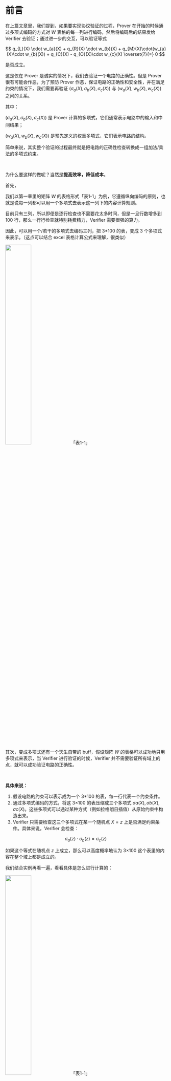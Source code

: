 # 前言

在上篇文章里，我们提到，如果要实现协议验证的过程，Prover 在开始的时候通过多项式编码的方式对 $W$ 表格的每一列进行编码，然后将编码后的结果发给 Verifier 去验证；通过进一步的交互，可以验证等式

$$
q_{L}(X) \cdot w_{a}(X) + q_{R}(X) \cdot w_{b}(X) + q_{M}(X)\cdot(w_{a}(X)\cdot w_{b}(X)) + q_{C}(X) -  q_{O}(X)\cdot w_{c}(X) \overset{?}{=} 0
$$

是否成立。

这是仅在 Prover 是诚实的情况下，我们去验证一个电路的正确性。但是 Prover 很有可能会作恶，为了预防 Prover 作恶，保证电路的正确性和安全性，并在满足约束的情况下，我们需要再验证 $(\sigma_a(X),\sigma_b(X),\sigma_c(X))$ 与 $(w_a(X),w_b(X),w_c(X))$ 之间的关系。

其中：

$(\sigma_a(X),\sigma_b(X),\sigma_c(X))$ 是 Prover 计算的多项式，它们通常表示电路中的输入和中间结果；

$(w_a(X),w_b(X),w_c(X))$ 是预先定义的权重多项式，它们表示电路的结构。

简单来说，其实整个验证的过程最终就是把电路的正确性检查转换成一组加法/乘法的多项式约束。

</br>

为什么要这样的做呢？当然是**提高效率，降低成本**。

首先，

我们以第一章里的矩阵 $W$ 的表格形式「表1-1」为例，它遵循纵向编码的原则，也就是说每一列都可以用一个多项式去表示这一列下的内容计算规则。

目前只有三列，所以即便是逐行检查也不需要花太多时间，但是一旦行数增多到 100 行，那么一行行检查就特别耗费精力，Verifier 需要很强的算力。

因此，可以用一个/若干的多项式去编码三列，把 3*100 的表，变成 3 个多项式来表示。（这点可以结合 excel 表格计算公式来理解，很类似）

<img src="/ZKP-PLONK/images/PLONK多项式编程/表1-1.png" width="40%" />
「表1-1」


其次，变成多项式还有一个天生自带的 buff，假设矩阵 $W$ 的表格可以成功地只用多项式来表示，当 Verifier 进行验证的时候，Verifier 并不需要验证所有域上的点，就可以成功验证电路的正确性。

</br>

**具体来说：**

1. 假设电路的约束可以表示成为一个 3*100 的表，每一行代表一个约束条件。
2. 通过多项式编码的方式，将这 3×100 的表压缩成三个多项式 $σa(X),σb(X),σc(X)$。这些多项式可以通过某种方式（例如拉格朗日插值）从原始约束中构造出来。
3. Verifier 只需要检查这三个多项式在某一个随机点 $X=z$ 上是否满足约束条件。具体来说，Verifier 会检查：

$$
\sigma_a(z)⋅\sigma_b(z)=\sigma_c(z)
$$

如果这个等式在随机点 $z$ 上成立，那么可以高度概率地认为 3×100 这个表里的内容在整个域上都是成立的。

我们结合实例再看一遍，看看具体是怎么进行计算的：

<img src="/ZKP-PLONK/images/PLONK多项式编程/表1-1.png" width="40%" />
「表1-1」

</br>

还是以「表1-1」 为例，假设目前表格只有 3*3 ，那么表格中给出的插值点 i 及其对应的值如下：

- 插值点：i = 1,2,3
- 对应的值：
    - $w_a$: $x_5,x_1,x_3$
    - $w_b$: $x_6,x_2,x_4$
    - $w_c$: $out,x_5,x_6$

</br>

接下来我们**开始构造拉格朗日基函数**：

对于每个 i，拉格朗日基函数 ${l_i}{(X)}$ 的定义是：

$$
{l_i}{(X)}=\prod_{j\neq i}^{} \frac{X-j}{i-j} 
$$

具体到插值点：i = 1,2,3，我们分别求出 ${l_1}{(X)},{l_2}{(X)},{l_3}{(X)}$，

- 对于 i = 1，

$$
{l_1}{(X)}=\frac{(X-2)(X-3)}{(1-2)(1-3)} =\frac{(X-2)(X-3)}{2} 
$$

- 对于 i = 2，

$$
{l_2}{(X)}=\frac{(X-1)(X-3)}{(2-1)(2-3)} = -(X-1)(X-3)
$$

- 对于 i = 3，

$$
{l_3}{(X)}=\frac{(X-1)(X-2)}{(3-1)(3-2)} =\frac{(X-1)(X-2)}{2} 
$$

接下来，结合「表1-1」 中的内容，和上面已经求出的对应 i 的拉格朗日基函数，**我们开始构造插值多项式**：

对于 $w_a$

$$
\sigma_a(X)=x_5 \cdot l_1(X)+x_1 \cdot l_2(X) +x_3 \cdot l_3(X)
$$

把 ${l_1}(X)$ 代入，

$$
\begin{align}
\sigma_a(X) & = x_5 \cdot l_1(X)+x_1 \cdot l_2(X) +x_3 \cdot l_3(X) & \\ & = x_5 \cdot \frac{(X-2)(X-3)}{2} - x_1 \cdot(X-1)(X-3)+x_3 \cdot\frac{(X-1)(X-2)}{2}
\end{align}
$$

对于 $w_b$

$$
\sigma_b(X)=x_6 \cdot l_1(X)+x_2 \cdot l_2(X) +x_4 \cdot l_3(X)
$$

把 ${l_2}(X)$ 代入，

$$
\begin{align}
\sigma_b(X) & = x_6 \cdot l_1(X)+x_2 \cdot l_2(X) +x_4 \cdot l_3(X)\\ & = x_6 \cdot \frac{(X-2)(X-3)}{2} - x_2 \cdot (X-1)(X-3) +x_4 \cdot \frac{(X-1)(X-2)}{2}
\end{align}
$$

对于 $w_c$

$$
\sigma_c(X)=out \cdot l_1(X)+x_5 \cdot l_2(X) +x_6 \cdot l_3(X)
$$

把 ${l_3}(X)$ 代入，

$$
\begin{align}
\sigma_c(X) & = out \cdot l_1(X)+x_5 \cdot l_2(X) +x_6 \cdot l_3(X)\\ & = out \cdot \frac{(X-2)(X-3)}{2} - x_5 \cdot (X-1)(X-3) +x_6 \cdot \frac{(X-1)(X-2)}{2}
\end{align}
$$

构造插值多项式结束以后，如果你想检查所得的 $\sigma_c(X)$ 是否对应表内的值，我们可以代入 X 的值进行验证，比如：

- 当 X=1 的时候，看 $\sigma_c(1)$ 是否 = out ，计算过程如下：

$$
\begin{align}
\sigma_c(1) & = out \cdot \frac{(1-2)(1-3)}{2} - x_5 \cdot (1-1)(1-3) +x_6 \cdot \frac{(1-1)(1-2)}{2} \\ & = out
\end{align}
$$

- 当 X=2 的时候，看 $\sigma_c(2)$ 是否 = $x_5$ ，计算过程如下：

$$
\begin{align}
\sigma_c(2) & = out \cdot \frac{(2-2)(2-3)}{2} - x_5 \cdot (2-1)(2-3) +x_6 \cdot \frac{(2-1)(2-2)}{2} \\ & = x_5
\end{align}
$$

- 当 X=3 的时候，看 $\sigma_c(3)$ 是否 = $x_6$ ，计算过程如下：

$$
\begin{align}
\sigma_c(3) & = out \cdot \frac{(3-2)(3-3)}{2} - x_5 \cdot (3-1)(3-3) +x_6 \cdot \frac{(3-1)(3-2)}{2} \\ & = x_6
\end{align}
$$

同样可以验证 $\sigma_a(X)$ 和 $\sigma_b(X)$。

如果验证通过，那么非常好，说明我们的式子计算没有问题，前置工作准备结束。

**总结一下**，上面那么多内容其实就是做了这样一项工作：根据拉格朗日插值法，通过「表1-1」里已知的关系构造出「表2」

<img src="/ZKP-PLONK/images/PLONK多项式编程/表1-1.png" width="40%" />
「表1-1」

<img src="/ZKP-PLONK/images/PLONK多项式编程/表1-2.png" width="40%" />
「表1-2」

<img src="/ZKP-PLONK/images/PLONK多项式编程/表2.png" width="70%" />
「表2」

可能会有点绕，因为涉及一些转化。其中，在「表1-1」中，定义域是 $i\in {1,2,3}$，看「表1-2」会更加清晰；而在 $\sigma_a(X)$ 的插值多项式中，定义域就会变得更大，插值多项式的构建其实也间接完成了扩域（后面会详细讲述），所以我们可以代入不仅限于 「表2」中的 X={1,2,3} 的示例。

我们通过已有的三个插值点构造了「表2」 的拉格朗日插值多项式，有了它以后，我们可以带入未知点进行插值点的数值运算，验证是否满足 $\sigma_a(X)\cdot \sigma_b(X)=\sigma_c(X)$。如果随机挑选的 X 可以满足 $\sigma_a(X)\cdot \sigma_b(X)=\sigma_c(X)$，那么说明这个范围内的值都都适用，Prover 没有作恶。


</br>

# 多项式的概率检查
如果你看懂了前言部分，那么接下来的内容就不难理解了。

在许多密码学协议和复杂计算的验证过程中，电路（可以是布尔电路或代数电路）常用于描述和实现计算逻辑。验证这些计算的正确性是一个重要问题，而直接验证每一步计算通常是不切实际的。Schwartz-Zippel 定理提供了一种高效的概率验证方法。

什么是 Schwartz-Zippel 定理呢？

通过引入随机挑战值，我们可以将原本需要逐一验证的多个条件合并为一个简化的验证步骤。这种方法利用了「多项式随机挑战」的理论，即通过验证多项式在一个随机点上的值，可以高概率确定两个多项式在整个定义域上的相等性。

具体来说，如果有两个多项式 $f(X)$ 和 $g(X)$，它们的次数均不超过 $d$，那么 Verifier 只需要给出一个随机挑战值 $\zeta \in \mathbb{F}$，计算 $f(\zeta)$ 是否等于 $g(\zeta)$ 即可大概率得知 $f(X) = g(X)$，其中出错的概率 $\leq \frac{d}{|\mathbb{F}|}$。只要保证 $\mathbb{F}$ 足够大，那么检查出错的概率就可以忽略不计。

这个原理就被称为 Schwartz-Zippel 定理。

假如要验证两个向量 $\vec{a} + \vec{b}$ 是否等于 $\vec{c}$，为了可以一步挑战验证，我们要先把三个向量编码成多项式。

一种最直接的方案是把向量当作多项式的「系数」进行编码

$$
\begin{split}
a(X) &= a_0 + a_1X+a_2X^2 + \cdots + a_{n-1}X^{n-1}\\
b(X) &= b_0 + b_1X+b_2X^2 + \cdots + b_{n-1}X^{n-1}\\
c(X) &= c_0 + c_1X+c_2X^2 + \cdots + c_{n-1}X^{n-1}
\end{split}
$$

显然，如果 $a_i+ b_i = c_i$，那么 $a(X)+b(X)=c(X)$。然后我们可以通过挑战一个随机数 $\zeta$ 来检验三个多项式在 $X=\zeta$ 处的取值，验证：

$$
a(\zeta)+b(\zeta)\overset{?}{=}c(\zeta)
$$

如果上式成立，那么 $\vec{a} + \vec{b}=\vec{c}$ 。


</br>

# Lagrange 插值 与 Evaluation Form
但是，假如我们要验证 $\vec{a}\circ\vec{b}\overset{?}{=}\vec{c}$，用系数编码的方式就不容易处理了。当 $a(X)\cdot b(X)$ 会产生很多的交叉项，这些交叉项的系数来自于 $a(X)$ 和 $b(X)$ 的各个不同次幂的项。

我们可以具体来算一下，假设：

$a(X)=a_0 + a_1X+a_2X^2$

$b(X)=b_0 + b_1X+b_2X^2$

$c(X)=c_0 +c_1X+c_2X^2+c_3X^3+C_4X^4$

那么

$$
\begin{align}
a(X)\cdot b(X) & = (a_0 + a_1X+a_2X^2)\cdot(b_0 + b_1X+b_2X^2) & \\ & = a_0b_0+(a_0b1+b_0a1)X+(a_0b_2+a_1b_1+a_2b_0)X^2+\cdots
\end{align}
$$

并且 $a_i\cdot b_i$ 和 $c_i$ 的项并不对应到 $X^i$ 的系数，比如 $a_1\cdot b_1$ 的系数出现在 $X^2$ 上，但同时 $X^2$ 项的系数组成还有 $a_0b_2$ 和 $a_2b_0$。而 $c_1$ 是 $X^1$ 的系数。

